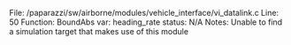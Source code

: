 File: /paparazzi/sw/airborne/modules/vehicle_interface/vi_datalink.c
Line: 50
Function: BoundAbs
var: heading_rate
status: N/A
Notes: Unable to find a simulation target that makes use of this module
